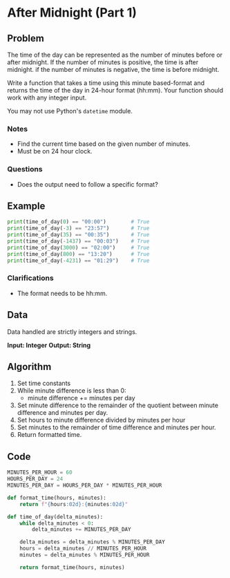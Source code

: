 # After Midnight (Part 1)
## Problem
The time of the day can be represented as the number of minutes before
or after midnight. If the number of minutes is positive, the time is
after midnight. if the number of minutes is negative, the time is
before midnight.

Write a function that takes a time using this minute based-format and 
returns the time of the day in 24-hour format (hh:mm). Your function 
should work with any integer input.

You may not use Python's `datetime` module.

### Notes
- Find the current time based on the given number of minutes.
- Must be on 24 hour clock.

### Questions
- Does the output need to follow a specific format?

## Example
```python
print(time_of_day(0) == "00:00")        # True
print(time_of_day(-3) == "23:57")       # True
print(time_of_day(35) == "00:35")       # True
print(time_of_day(-1437) == "00:03")    # True
print(time_of_day(3000) == "02:00")     # True
print(time_of_day(800) == "13:20")      # True
print(time_of_day(-4231) == "01:29")    # True
```

### Clarifications
- The format needs to be hh:mm.

## Data
Data handled are strictly integers and strings.

**Input: Integer**
**Output: String**

## Algorithm
1. Set time constants
2. While minute difference is less than 0:
    - minute difference += minutes per day
3. Set minute difference to the remainder of the quotient between 
minute difference and minutes per day.
4. Set hours to minute difference divided by minutes per hour
5. Set minutes to the remainder of time difference and minutes per 
hour.
6. Return formatted time.

## Code
```python
MINUTES_PER_HOUR = 60
HOURS_PER_DAY = 24
MINUTES_PER_DAY = HOURS_PER_DAY * MINUTES_PER_HOUR

def format_time(hours, minutes):
    return f"{hours:02d}:{minutes:02d}"

def time_of_day(delta_minutes):
    while delta_minutes < 0:
        delta_minutes += MINUTES_PER_DAY

    delta_minutes = delta_minutes % MINUTES_PER_DAY
    hours = delta_minutes // MINUTES_PER_HOUR
    minutes = delta_minutes % MINUTES_PER_HOUR

    return format_time(hours, minutes)
```